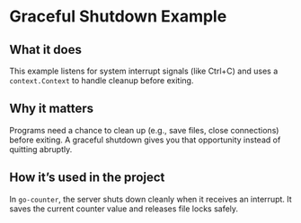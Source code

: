 # Graceful Shutdown Example

## What it does

This example listens for system interrupt signals (like Ctrl+C) and uses a `context.Context` to handle cleanup before exiting.

## Why it matters

Programs need a chance to clean up (e.g., save files, close connections) before exiting. A graceful shutdown gives you that opportunity instead of quitting abruptly.

## How it’s used in the project

In `go-counter`, the server shuts down cleanly when it receives an interrupt. It saves the current counter value and releases file locks safely.
